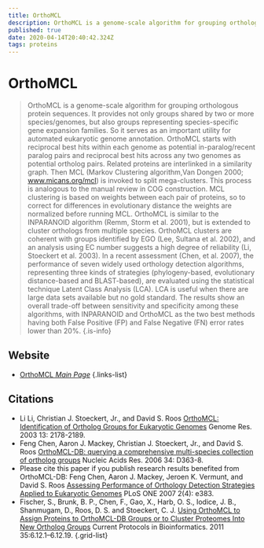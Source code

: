 ```yaml
---
title: OrthoMCL
description: OrthoMCL is a genome-scale algorithm for grouping orthologous protein sequences.
published: true
date: 2020-04-14T20:40:42.324Z
tags: proteins
---
```


# OrthoMCL

> OrthoMCL is a genome-scale algorithm for grouping orthologous protein sequences. It provides not only groups shared by two or more species/genomes, but also groups representing species-specific gene expansion families. So it serves as an important utility for automated eukaryotic genome annotation. OrthoMCL starts with reciprocal best hits within each genome as potential in-paralog/recent paralog pairs and reciprocal best hits across any two genomes as potential ortholog pairs. Related proteins are interlinked in a similarity graph. Then MCL (Markov Clustering algorithm,Van Dongen 2000; www.micans.org/mcl) is invoked to split mega-clusters. This process is analogous to the manual review in COG construction. MCL clustering is based on weights between each pair of proteins, so to correct for differences in evolutionary distance the weights are normalized before running MCL.
&NewLine;
OrthoMCL is similar to the INPARANOID algorithm (Remm, Storm et al. 2001), but is extended to cluster orthologs from multiple species. OrthoMCL clusters are coherent with groups identified by EGO (Lee, Sultana et al. 2002), and an analysis using EC number suggests a high degree of reliability (Li, Stoeckert et al. 2003).
&NewLine;
In a recent assessment (Chen, et al. 2007), the performance of seven widely used orthology detection algorithms, representing three kinds of strategies (phylogeny-based, evolutionary distance-based and BLAST-based), are evaluated using the statistical technique Latent Class Analysis (LCA). LCA is useful when there are large data sets available but no gold standard. The results show an overall trade-off between sensitivity and specificity among these algorithms, with INPARANOID and OrthoMCL as the two best methods having both False Positive (FP) and False Negative (FN) error rates lower than 20%. 
{.is-info}

## Website

- [OrthoMCL *Main Page*](https://orthomcl.org/orthomcl/)
{.links-list}

## Citations

- Li Li, Christian J. Stoeckert, Jr., and David S. Roos [OrthoMCL: Identification of Ortholog Groups for Eukaryotic Genomes](https://genome.cshlp.org/content/13/9/2178.full) Genome Res. 2003 13: 2178-2189.
-	Feng Chen, Aaron J. Mackey, Christian J. Stoeckert, Jr., and David S. Roos [OrthoMCL-DB: querying a comprehensive multi-species collection of ortholog groups](https://academic.oup.com/nar/article/34/suppl_1/D363/1133676) Nucleic Acids Res. 2006 34: D363-8.
-	Please cite this paper if you publish research results benefited from OrthoMCL-DB: 
	Feng Chen, Aaron J. Mackey, Jeroen K. Vermunt, and David S. Roos [Assessing Performance of Orthology Detection Strategies Applied to Eukaryotic Genomes](https://journals.plos.org/plosone/article?id=10.1371/journal.pone.0000383) PLoS ONE 2007 2(4): e383.
-	Fischer, S., Brunk, B. P., Chen, F., Gao, X., Harb, O. S., Iodice, J. B., Shanmugam, D., Roos, D. S. and Stoeckert, C. J. [Using OrthoMCL to Assign Proteins to OrthoMCL-DB Groups or to Cluster Proteomes Into New Ortholog Groups](https://currentprotocols.onlinelibrary.wiley.com/doi/full/10.1002/0471250953.bi0612s35) Current Protocols in Bioinformatics. 2011 35:6.12.1–6.12.19. 
{.grid-list}